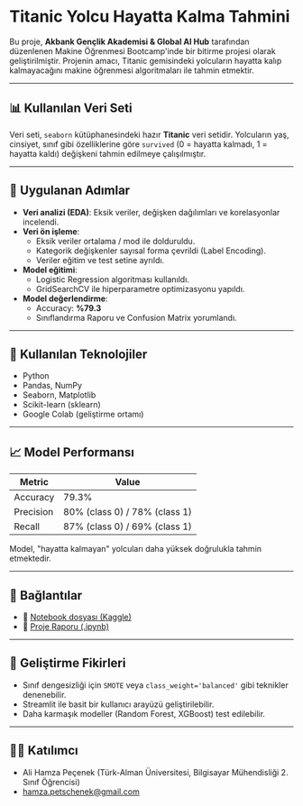 # Titanic Yolcu Hayatta Kalma Tahmini

Bu proje, **Akbank Gençlik Akademisi & Global AI Hub** tarafından düzenlenen Makine Öğrenmesi Bootcamp'inde bir bitirme projesi olarak geliştirilmiştir. Projenin amacı, Titanic gemisindeki yolcuların hayatta kalıp kalmayacağını makine öğrenmesi algoritmaları ile tahmin etmektir.

---

## 📊 Kullanılan Veri Seti

Veri seti, `seaborn` kütüphanesindeki hazır **Titanic** veri setidir. Yolcuların yaş, cinsiyet, sınıf gibi özelliklerine göre `survived` (0 = hayatta kalmadı, 1 = hayatta kaldı) değişkeni tahmin edilmeye çalışılmıştır.

---

## 🧠 Uygulanan Adımlar

- **Veri analizi (EDA)**: Eksik veriler, değişken dağılımları ve korelasyonlar incelendi.
- **Veri ön işleme**:
  - Eksik veriler ortalama / mod ile dolduruldu.
  - Kategorik değişkenler sayısal forma çevrildi (Label Encoding).
  - Veriler eğitim ve test setine ayrıldı.
- **Model eğitimi**:
  - Logistic Regression algoritması kullanıldı.
  - GridSearchCV ile hiperparametre optimizasyonu yapıldı.
- **Model değerlendirme**:
  - Accuracy: **%79.3**
  - Sınıflandırma Raporu ve Confusion Matrix yorumlandı.

---

## 🔧 Kullanılan Teknolojiler

- Python
- Pandas, NumPy
- Seaborn, Matplotlib
- Scikit-learn (sklearn)
- Google Colab (geliştirme ortamı)

---

## 📈 Model Performansı

| Metric       | Value  |
|--------------|--------|
| Accuracy     | 79.3%  |
| Precision    | 80% (class 0) / 78% (class 1) |
| Recall       | 87% (class 0) / 69% (class 1) |

Model, "hayatta kalmayan" yolcuları daha yüksek doğrulukla tahmin etmektedir.

---

## 🔗 Bağlantılar

- 📁 [Notebook dosyası (Kaggle)](https://www.kaggle.com/code/alihamzapeenek/titanic-survival-prediction-logistic-regression)
- 📌 [Proje Raporu (.ipynb)](./titanic_survival_prediction.ipynb)

---

## 🚀 Geliştirme Fikirleri

- Sınıf dengesizliği için `SMOTE` veya `class_weight='balanced'` gibi teknikler denenebilir.
- Streamlit ile basit bir kullanıcı arayüzü geliştirilebilir.
- Daha karmaşık modeller (Random Forest, XGBoost) test edilebilir.

---

## 🧑‍🎓 Katılımcı

- Ali Hamza Peçenek (Türk-Alman Üniversitesi, Bilgisayar Mühendisliği 2. Sınıf Öğrencisi)
- hamza.petschenek@gmail.com
